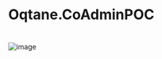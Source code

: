 # Oqtane.CoAdminPOC
#
![image](https://user-images.githubusercontent.com/1857799/235382095-a4dd0430-958a-4fcd-893e-c4287c3f556a.png)
